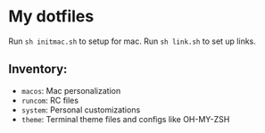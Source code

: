 # My dotfiles
Run `sh initmac.sh` to setup for mac.
Run `sh link.sh` to set up links.
## Inventory:
- `macos`:  Mac personalization
- `runcom`: RC files
- `system`: Personal customizations
- `theme`:  Terminal theme files and configs like OH-MY-ZSH
